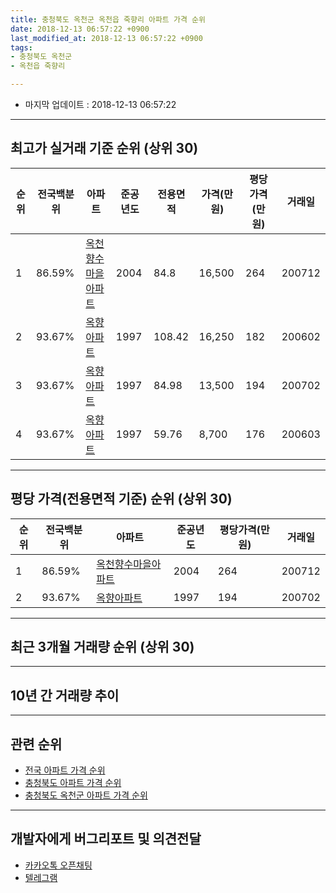 ```yaml
---
title: 충청북도 옥천군 옥천읍 죽향리 아파트 가격 순위
date: 2018-12-13 06:57:22 +0900
last_modified_at: 2018-12-13 06:57:22 +0900
tags:
- 충청북도 옥천군
- 옥천읍 죽향리

---
```


* 마지막 업데이트 : 2018-12-13 06:57:22

---

## 최고가 실거래 기준 순위 (상위 30)


|순위|전국백분위|아파트|준공년도|전용면적|가격(만원)|평당가격(만원)|거래일|
|---|---|---|---|---|---|---|---|
|1|86.59%|[옥천향수마을아파트](https://search.naver.com/search.naver?query=%EC%B6%A9%EC%B2%AD%EB%B6%81%EB%8F%84+%EC%98%A5%EC%B2%9C%EA%B5%B0+%EC%98%A5%EC%B2%9C%EC%9D%8D+%EC%A3%BD%ED%96%A5%EB%A6%AC+%EC%98%A5%EC%B2%9C%ED%96%A5%EC%88%98%EB%A7%88%EC%9D%84%EC%95%84%ED%8C%8C%ED%8A%B8)|2004|84.8|16,500|264|200712|
|2|93.67%|[옥향아파트](https://search.naver.com/search.naver?query=%EC%B6%A9%EC%B2%AD%EB%B6%81%EB%8F%84+%EC%98%A5%EC%B2%9C%EA%B5%B0+%EC%98%A5%EC%B2%9C%EC%9D%8D+%EC%A3%BD%ED%96%A5%EB%A6%AC+%EC%98%A5%ED%96%A5%EC%95%84%ED%8C%8C%ED%8A%B8)|1997|108.42|16,250|182|200602|
|3|93.67%|[옥향아파트](https://search.naver.com/search.naver?query=%EC%B6%A9%EC%B2%AD%EB%B6%81%EB%8F%84+%EC%98%A5%EC%B2%9C%EA%B5%B0+%EC%98%A5%EC%B2%9C%EC%9D%8D+%EC%A3%BD%ED%96%A5%EB%A6%AC+%EC%98%A5%ED%96%A5%EC%95%84%ED%8C%8C%ED%8A%B8)|1997|84.98|13,500|194|200702|
|4|93.67%|[옥향아파트](https://search.naver.com/search.naver?query=%EC%B6%A9%EC%B2%AD%EB%B6%81%EB%8F%84+%EC%98%A5%EC%B2%9C%EA%B5%B0+%EC%98%A5%EC%B2%9C%EC%9D%8D+%EC%A3%BD%ED%96%A5%EB%A6%AC+%EC%98%A5%ED%96%A5%EC%95%84%ED%8C%8C%ED%8A%B8)|1997|59.76|8,700|176|200603|


---

## 평당 가격(전용면적 기준) 순위 (상위 30)


|순위|전국백분위|아파트|준공년도|평당가격(만원)|거래일|
|---|---|---|---|---|---|
|1|86.59%|[옥천향수마을아파트](https://search.naver.com/search.naver?query=%EC%B6%A9%EC%B2%AD%EB%B6%81%EB%8F%84+%EC%98%A5%EC%B2%9C%EA%B5%B0+%EC%98%A5%EC%B2%9C%EC%9D%8D+%EC%A3%BD%ED%96%A5%EB%A6%AC+%EC%98%A5%EC%B2%9C%ED%96%A5%EC%88%98%EB%A7%88%EC%9D%84%EC%95%84%ED%8C%8C%ED%8A%B8)|2004|264|200712|
|2|93.67%|[옥향아파트](https://search.naver.com/search.naver?query=%EC%B6%A9%EC%B2%AD%EB%B6%81%EB%8F%84+%EC%98%A5%EC%B2%9C%EA%B5%B0+%EC%98%A5%EC%B2%9C%EC%9D%8D+%EC%A3%BD%ED%96%A5%EB%A6%AC+%EC%98%A5%ED%96%A5%EC%95%84%ED%8C%8C%ED%8A%B8)|1997|194|200702|


---

## 최근 3개월 거래량 순위 (상위 30)


<div style="width:100%;">
    <canvas id="deal_count_ranking" height="250"></canvas>
</div>


<script>
new Chart(document.getElementById("deal_count_ranking"), {
    type: 'horizontalBar',
    data: {
        labels: ['옥천향수마을아파트'],
        datasets: [{
            label: '실거래 수',
            data: [1],
            borderColor: "rgba(255, 0, 128, 1)",
            backgroundColor: "rgba(255, 0, 128, 0.5)",
            fill: false,
        }]
    },
    options: {
        responsive: true,
        title: {
            display: true,
            text: '최근 3개월 거래량 순위'
        },
        tooltips: {
            mode: 'index',
            intersect: false,
            callbacks: {
                title: function(tooltipItems, data) {
                    return "실거래 수:";
                },
                label: function(tooltipItem, data) {
                    return data.labels[tooltipItem.index] + ": " + tooltipItem.xLabel;
                }
            }
        },
        hover: {
            mode: 'nearest',
            intersect: true
        },
        scales: {
            xAxes: [{
                display: true,
                scaleLabel: {
                    display: true,
                    labelString: '실거래 수'
                },
                ticks: {
                    suggestedMin: 0,
                }
            }],
            yAxes: [{
                display: true,
                ticks: {
                    autoSkip: false,
                    callback: function(value, index, values) {
                        if (value.length > 15)
                            return value.substr(0, 13) + "...";
                        else
                            return value;
                    }
                },
                scaleLabel: {
                    display: false,
                }
            }]
        }
    }
});

</script>


---

## 10년 간 거래량 추이


<div style="width:100%;">
    <canvas id="deal_progress" height="250"></canvas>
</div>

<script>
new Chart(document.getElementById("deal_progress"), {
    type: 'line',
    data: {
        labels: ['200812','200901','200902','200903','200904','200905','200906','200907','200908','200909','200910','200911','200912','201001','201002','201003','201004','201005','201006','201007','201008','201009','201010','201011','201012','201101','201102','201103','201104','201105','201106','201107','201108','201109','201110','201111','201112','201201','201202','201203','201204','201205','201206','201207','201208','201209','201210','201211','201212','201301','201302','201303','201304','201305','201306','201307','201308','201309','201310','201311','201312','201401','201402','201403','201404','201405','201406','201407','201408','201409','201410','201411','201412','201501','201502','201503','201504','201505','201506','201507','201508','201509','201510','201511','201512','201601','201602','201603','201604','201605','201606','201607','201608','201609','201610','201611','201612','201701','201702','201703','201704','201705','201706','201707','201708','201709','201710','201711','201712','201801','201802','201803','201804','201805','201806','201807','201808','201809','201810','201811','201812'],
        datasets: [{
            label: '실거래 수',
            pointRadius: 1,
            data: [3, 2, 5, 2, 2, 8, 1, 3, 6, 6, 3, 5, 3, 3, 1, 5, 7, 1, 2, 4, 4, 4, 4, 4, 4, 4, 5, 3, 3, 4, 0, 2, 0, 3, 4, 2, 5, 4, 3, 1, 3, 0, 0, 2, 3, 3, 4, 3, 3, 4, 3, 1, 4, 3, 5, 3, 3, 6, 3, 4, 3, 6, 6, 3, 1, 3, 2, 0, 1, 5, 1, 2, 1, 1, 6, 0, 6, 5, 1, 5, 1, 0, 2, 1, 3, 2, 1, 2, 3, 3, 0, 3, 3, 4, 4, 1, 0, 1, 2, 2, 3, 6, 1, 1, 1, 2, 7, 4, 1, 1, 4, 0, 0, 1, 1, 0, 2, 1, 1, 0, 0],
            borderColor: "rgba(255, 201, 14, 1)",
            backgroundColor: "rgba(255, 201, 14, 0.5)",
            fill: true,
        }]
    },
    options: {
        responsive: true,
        title: {
            display: true,
            text: '10년간 거래량 추이'
        },
        tooltips: {
            mode: 'index',
            intersect: false,
        },
        hover: {
            mode: 'nearest',
            intersect: true
        },
        scales: {
            xAxes: [{
                display: true,
                scaleLabel: {
                    display: true,
                    labelString: '년/월'
                }
            }],
            yAxes: [{
                display: true,
                ticks: {
                    suggestedMin: 0,
                },
                scaleLabel: {
                    display: true,
                    labelString: '실거래 수'
                }
            }]
        }
    }
});

</script>


---

## 관련 순위

- [전국 아파트 가격 순위](https://inasie.github.io/apt-ranking/전국)
- [충청북도 아파트 가격 순위](https://inasie.github.io/apt-ranking/충청북도)
- [충청북도 옥천군 아파트 가격 순위](https://inasie.github.io/apt-ranking/충청북도-옥천군)


---

## 개발자에게 버그리포트 및 의견전달

- [카카오톡 오픈채팅](https://open.kakao.com/o/gLJUAP4)
- [텔레그램](https://t.me/inasie)

